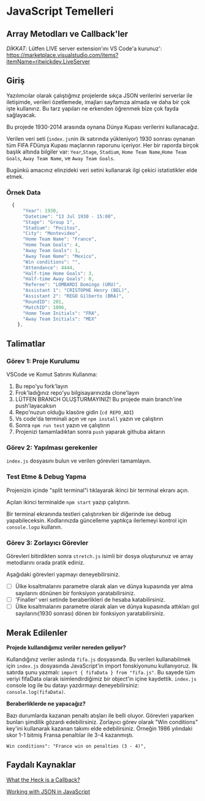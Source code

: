 # JavaScript Temelleri

## Array Metodları ve Callback'ler
*DİKKAT*: Lütfen LIVE server extension'ını VS Code'a kurunuz': https://marketplace.visualstudio.com/items?itemName=ritwickdey.LiveServer
  
## Giriş
Yazılımcılar olarak çalıştığmız projelerde sıkça JSON verilerini serverlar ile iletişimde, verileri özetlemede, imajları sayfamıza almada ve daha bir çok işte kullanırız. Bu tarz yapıları ne erkenden öğrenmek bize çok fayda sağlayacak.

Bu projede 1930-2014 arasında oynana Dünya Kupası verilerini kullanacağız.

Verilen veri seti (`index.js`nin ilk satırında yükleniyor) 1930 sonrası oynanan tüm FIFA FDünya Kupası maçlarının raporunu içeriyor. Her bir raporda birçok başlık altında bilgiler var: `Year`,`Stage`, `Stadium`,  `Home Team Name`,`Home Team Goals`, `Away Team Name`, ve `Away Team Goals`. 

Bugünkü amacınız elinzideki veri setini kullanarak ilgi çekici istatistikler elde etmek.

### Örnek Data

```js
  {
      "Year": 1930,
      "Datetime": "13 Jul 1930 - 15:00",
      "Stage": "Group 1",
      "Stadium": "Pocitos",
      "City": "Montevideo",
      "Home Team Name": "France",
      "Home Team Goals": 4,
      "Away Team Goals": 1,
      "Away Team Name": "Mexico",
      "Win conditions": "",
      "Attendance": 4444,
      "Half-time Home Goals": 3,
      "Half-time Away Goals": 0,
      "Referee": "LOMBARDI Domingo (URU)",
      "Assistant 1": "CRISTOPHE Henry (BEL)",
      "Assistant 2": "REGO Gilberto (BRA)",
      "RoundID": 201,
      "MatchID": 1096,
      "Home Team Initials": "FRA",
      "Away Team Initials": "MEX"
    },
```

## Talimatlar

### Görev 1: Proje Kurulumu

VSCode ve Komut Satırını Kullanma:

1. Bu repo'yu fork'layın
2. Frok'ladığınız repo'yu bilgisayarınızda clone'layın
3. LÜTFEN BRANCH OLUŞTURMAYINIZ! Bu projede main branch'ine push'layacaksın
4. Repo'nuzun olduğu klasöre gidin (`cd REPO_ADI`)
5. Vs code'da terminali açın ve `npm install` yazın ve çalıştırın
6. Sonra `npm run test` yazın ve çalıştırın
7. Projenizi tamamladıktan sonra `push` yaparak githuba aktarın


### Görev 2: Yapılması gerekenler

`index.js` dosyasını bulun ve verilen görevleri tamamlayın.

### Test Etme & Debug Yapma

Projenizin içinde "split terminal"i tıklayarak ikinci bir terminal ekranı açın.

Açılan ikinci terminalde `npm start` yazıp çalıştırın.

Bir terminal ekranında testleri çalıştırırken bir diğerinde ise debug yapabileceksin. Kodlarınızda güncelleme yaptıkça ilerlemeyi kontrol için `console.log`u kullanın.

### Görev 3: Zorlayıcı Görevler

Görevleri bitirdikten sonra `stretch.js` isimli bir dosya oluşturunuz ve array metodlarını orada pratik ediniz.

Aşağıdaki görevleri yapmayı deneyebilirsiniz.

- [ ] Ülke kısaltmalarını parametre olarak alan ve dünya kupasında yer alma sayılarını dönünen bir fonksiyon yaratabilirsiniz.
- [ ] 'Finaller' veri setinde beraberlikleri de hesaba katabilirsiniz.
- [ ] Ülke kısaltmalarını parametre olarak alan ve dünya kupasında attıkları gol sayılarını(1930 sonrası) dönen bir fonksiyon yaratabilirsiniz.

## Merak Edilenler

**Projede kullandığımız veriler nereden geliyor?**

Kullandığınız veriler aslında `fifa.js` dosyasında. Bu verileri kullanabilmek için `index.js` dosyasında JavaScript'in import fonskiyonunu kullanıyoruz. İlk satırda şunu yazmalı:  `import { fifaData } from "fifa.js"`. Bu sayede tüm veriyi fifaData olarak isimlendirdiğimiz bir object'in içine kaydettik. `index.js` console log ile bu datayı yazdırmayı deneyebilirsiniz: `console.log(fifaData)`.

**Beraberliklerde ne yapacağız?**

Bazı durumlarda kazanan penaltı atışları ile belli oluyor. Görevleri yaparken bunları şimdilik gözardı edebilirsiniz. Zorlayıcı görev olarak "Win conditions" key'ini kullanarak kazanan takımı elde edebilirsiniz. Örneğin 1986 yılındaki skor 1-1 bitmiş Fransa penaltılar ile 3-4 kazanmıştı.

```
Win conditions": "France win on penalties (3 - 4)",
````

## Faydalı Kaynaklar

[What the Heck is a Callback?](https://codeburst.io/javascript-what-the-heck-is-a-callback-aba4da2deced)

[Working with JSON in JavaScript](https://www.ma-no.org/en/programming/javascript/working-with-json-in-javascript)
